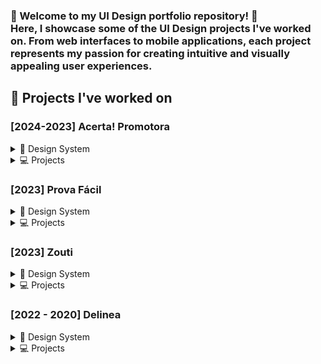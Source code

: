 ### 🌟 Welcome to my **UI Design portfolio** repository! 🌟 <br/> Here, I showcase some of the **UI Design** projects I've worked on. From web interfaces to mobile applications, each project represents my passion for creating intuitive and visually appealing user experiences.

## 🚀 Projects I've worked on

### [2024-2023] Acerta! Promotora

<details>

<summary>🧩 Design System</summary>

* [Components](https://www.figma.com/design/7stZu84smWutAwDseRoDwj/ACERTA!-DS----%F0%9F%A7%A9-Components?node-id=1918%3A643&t=S0p2qQuqIB0oxA6H-1)
* [Foundation](https://www.figma.com/design/FvHkI8XVn865pgSCDAYCvm/ACERTA!-DS---%F0%9F%A7%B1-Foundations?node-id=1918%3A643&t=xMIOjbgx6kJLojKx-1)

</details>

<details>

<summary>💻 Projects</summary>

* [Proposal consult](https://www.figma.com/design/ilUQKWKiCV21igD1Ghs5lk/Consulta-de-propostas?node-id=152%3A715&t=lYo4vlgqgIg7MMtJ-1)
    
    <img style="border-radius:8px;" src="./acerta_promotora/consulta-de-propostas.jpg" alt="propostal-consult" width="200"/>

* [Client with limit](https://www.figma.com/design/9zLwXTBTNtR3FSeohPPRu6/Clientes-com-limite?node-id=30%3A10867&t=pSYZ1Hp3MONy4UNr-1)
    
    <img style="border-radius:8px;" src="./acerta_promotora/clientes-com-limite.jpg" alt="client-with-limit" width="200"/>

* [Mailing](https://www.figma.com/design/cbnEdy9pgxOCrQ51EYbkRw/Extra%C3%A7%C3%A3o-de-Clientes?node-id=79%3A2561&t=HQfT3qrDG5zFPiP7-1)
    
    <img style="border-radius:8px;" src="./acerta_promotora/mailing.jpg" alt="mailing" width="200"/>

* [Sales Flow](https://www.figma.com/design/VDmwqbhjHmSO9vfp038xks/Fluxo-de-vendas?node-id=409%3A15588&t=1FujHydaQeml0Qfw-1)    
    
    <img style="border-radius:8px;" src="./acerta_promotora/simulacao.jpg" alt="sales-flow" width="200"/>

* [Customer Service Screen](https://www.figma.com/design/p2tkZ15D2k090bIgq9k564/Tela-de-atendimento?node-id=0%3A1&t=xe8X2qyfxLmPZpho-1) 
    
    <img style="border-radius:8px;" src="./acerta_promotora/tela-de-atendimento.png" alt="customer-service-screen" width="200"/>

</details>

### [2023] Prova Fácil

<details>

<summary>🧩 Design System</summary>

* [[PF] Design System](https://www.figma.com/design/M9wD5NpDKkvf6EqKz1KVEu/Design-System?node-id=7%3A838&t=3PFXmlXrMsNSzeKR-1)

</details>

<details>

<summary>💻 Projects</summary>

* [Self-Scheduling](https://www.figma.com/design/is80VdTN9LGL655ICXTgXC/Autoagendamento?node-id=0%3A1&t=7nVhgR894Qzh1XyC-1)
    
    <img style="border-radius:8px;" src="./prova_facil/autoagendamento.png" alt="" width="200"/>

* [Appointment Registration](https://www.figma.com/design/ZM3IgLB2UfalGQc3AsP71q/Cadastro-de-Agendamento?node-id=0%3A1&t=7l4Vfed946lb9gxk-1)
    
    <img style="border-radius:8px;" src="./prova_facil/cadastro_agendamento.png" alt="" width="200"/>



</details>

### [2023] Zouti

<details>

<summary>🧩 Design System</summary>

* [Design system](https://www.figma.com/design/0m2TBhXwNcFSvflaOmF3OL/%5BZouti%5D---Style-Guide?node-id=1%3A20655&t=tACKrrp2TBHdmBfJ-1)

</details>

<details>

<summary>💻 Projects</summary>

* [product list](https://www.figma.com/design/B9IqLwHmhfi6SpDkZj4goH/Produtos?node-id=0%3A1&t=g9nK2WEark5xVy8f-1)   
<img style="border-radius:8px;" src="#" alt="" width="200"/>

* [general report](https://www.figma.com/design/WcSSfLfWuQnj2r7FgM8Bvz/Relat%C3%B3rio-Geral?node-id=96%3A1882&t=SOsZ1cA6VIMH2SOx-1) 
<img style="border-radius:8px;" src="#" alt="" width="200"/>

* [checkout](https://www.figma.com/design/YPwN5hxL5O1GznOtn8YdvP/Checkout-transparente?node-id=163%3A1149&t=1fBNPs380Qxvjgxc-1) 
<img style="border-radius:8px;" src="#" alt="" width="200"/>

* [checkout config](https://www.figma.com/design/Ux8jp21OU4K5AY5wwcJpRF/Checkout?node-id=946%3A4444&t=Wbb5AyOg2a0l3BFQ-1)   
<img style="border-radius:8px;" src="#" alt="" width="200"/>

* [configuration](https://www.figma.com/design/NC3u9ILqQicKUtu6NL3hDY/Configura%C3%A7%C3%B5es?node-id=1%3A3&t=cVUVb79Vj9nNVN6K-1)   
<img style="border-radius:8px;" src="#" alt="" width="200"/>

* [marketing config](https://www.figma.com/design/JH3NwA5jieB9cUD4MiiFHV/Marketing?node-id=611%3A2131&t=b2EyTXJCr7odqENO-1) 
<img style="border-radius:8px;" src="#" alt="" width="200"/>

* [order](https://www.figma.com/design/sNnWQteHei3q8QL0m68iwD/Pedidos?node-id=0%3A1&t=R5LxyPnv3dI1tbgn-1)   
<img style="border-radius:8px;" src="#" alt="" width="200"/>

</details>

### [2022 - 2020] Delinea

<details>

<summary>🧩 Design System</summary>

* [design system](https://www.figma.com/design/ifqok4gBYY61YtARZkus37/%F0%9F%A7%A9-DStore---Design-System?node-id=235%3A1920&t=JKvT8Nwj1ScY0bd7-1)

</details>

<details>

<summary>💻 Projects</summary>

<details>

<summary>DStore</summary>

* [Ambiente de locação](https://www.figma.com/design/tWVzRev4nH4bw6DnfaO7Kb/Loca%C3%A7%C3%A3o-Fluxo-Principal---%5BDstore%5D?node-id=2%3A22&t=Rm8J3WCglx7Heb3e-1)   
<img style="border-radius:8px;" src="#" alt="" width="200"/>

* [Ambiente de aquisição](https://www.figma.com/design/V6G5tHEqenx3vc3ox0pjD1/DStore-Loja?node-id=191%3A4843&t=slNoaS5Qwwcq9qFi-1)  
<img style="border-radius:8px;" src="#" alt="" width="200"/>

* [Profile manager](https://www.figma.com/design/SUuHTEm4JcLd4X9ZgJvOED/Perfil-Manager---%5BDstore%5D?node-id=2%3A22&t=UhL0NSuht06Aci7w-1)  
<img style="border-radius:8px;" src="#" alt="" width="200"/>

* [User management](https://www.figma.com/design/79Ll4u1h80jkONgXXYx3je/Gerenciamento-de-usu%C3%A1rios---%5BDstore%5D?node-id=201%3A2910&t=eis8Qqy9ZhtQpGZf-1)  
<img style="border-radius:8px;" src="#" alt="" width="200"/>

* [Material management](https://www.figma.com/design/tEXapjgtlwnB3njtNSt77B/Gerenciamento-de-Materiais---%5BDstore%5D?node-id=2%3A22&t=y52dyk0I9ncHEjya-1)  
<img style="border-radius:8px;" src="#" alt="" width="200"/>

* [Create Course](https://www.figma.com/design/dGbx3HVoaxOMahEbzpeWM3/Feature-de-criar-curso?node-id=0%3A1&t=vIo4X64FouKxK1pS-1)    
<img style="border-radius:8px;" src="./delinea/dstore/curso.png" alt="create-course" width="200"/>

* [Invoicing](https://www.figma.com/design/vowvWLnc6fIMtXyxFZsdxP/Faturamento---%5BDstore%5D?node-id=201%3A2910&t=GjGHK80sjmtECuH2-1) 
<img style="border-radius:8px;" src="./delinea/dstore/faturamento_dstore.png" alt="invoicing" width="200"/>

* [Dashboard Admin System](https://www.figma.com/design/5pZoR5DKqPkhjyfprVAe8s/Dashboard---%5BDstore%5D?node-id=2%3A22&t=4ZTZbXWBcXCZVSsc-1) 
<img style="border-radius:8px;" src="./delinea/dstore/dashboard_dstore_admin.png" alt="dashboard-admin" width="200"/> 

</details>

<details>

<summary>Deduca</summary>

* [Suggestion Center (Desktop version)](https://www.figma.com/design/EqaL9fUeI6LFi3o0MokSDb/Central-de-Sugest%C3%B5es---Deduca?node-id=0%3A1&t=cttGx8gyVmEDSZUI-1)  
<img style="border-radius:8px;" src="./delinea/deduca/central_sugestoes-desktop.png" alt="suggestion-central-desktop" width="200"/>

* [Suggestion Center (Mobile version)](https://www.figma.com/design/EqaL9fUeI6LFi3o0MokSDb/Central-de-Sugest%C3%B5es---Deduca?node-id=43%3A1155&t=cttGx8gyVmEDSZUI-1)   
<img style="border-radius:8px;" src="./delinea/deduca/central_sugestoes-mobile.png" alt="suggestion-central-mobile" width="200"/>

* [User search (Talent Page)](https://www.figma.com/design/PiFkTQuryEbuv1jjGZyrom/Talentos---%5BDeduca%5D?node-id=2%3A22&t=Irc9y2whxHXaNElT-1)  
<img style="border-radius:8px;" src="./delinea/deduca/talent.png" alt="user-search" width="200"/>

* [Content Management](https://www.figma.com/design/rkPI9UEJdLYdWOkPg3Zjn9/Gest%C3%A3o-de-Conte%C3%BAdo---%5BDeduca%5D?node-id=2%3A22&t=dsvv4MOeggG0YBA2-1) 
<img style="border-radius:8px;" src="./delinea/deduca/content_management.png" alt="content-management" width="200"/>

* [Job Opportunity (Creation Page) ](https://www.figma.com/design/mP09D6LgWmWfupFHZZNwl1/Oportunidades---%5BDeduca%5D?node-id=2%3A22&t=mvP5j54nPwUALVGP-1)  
<img style="border-radius:8px;" src="./delinea/deduca/opportunities.png" alt="job-opportunity-page" width="200"/>

* [Create Content Colletion](https://www.figma.com/design/3zfnxlk5Zo9yXN13smV0yS/Cole%C3%A7%C3%A3o---%5BDeduca%5D?node-id=2%3A22&t=31k1tRbNxqEC0iQP-1)  
<img style="border-radius:8px;" src="./delinea/deduca/collection.png" alt="create-content-collection" width="200"/>

</details>
</details>
